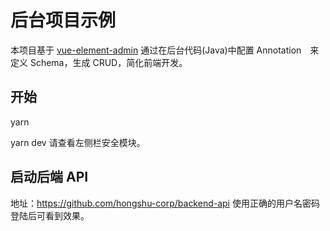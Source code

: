 # 后台项目示例
本项目基于 [vue-element-admin](https://github.com/PanJiaChen/vue-element-admin)
通过在后台代码(Java)中配置 Annotation　来定义 Schema，生成 CRUD，简化前端开发。

## 开始
yarn

yarn dev
请查看左侧栏安全模块。

## 启动后端 API
地址：https://github.com/hongshu-corp/backend-api
使用正确的用户名密码登陆后可看到效果。
